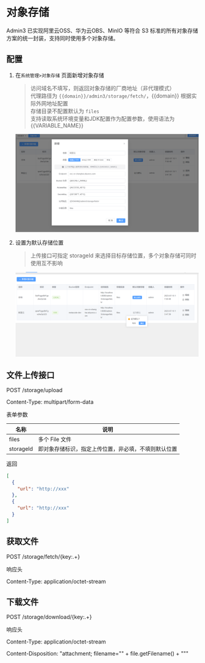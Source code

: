 # 对象存储

Admin3 已实现阿里云OSS、华为云OBS、MinIO 等符合 S3 标准的所有对象存储方案的统一封装，支持同时使用多个对象存储。

## 配置

1. 在`系统管理>对象存储` 页面新增对象存储

   > 访问域名不填写，则返回对象存储的厂商地址（非代理模式）<br>
   > 代理路径为 `{{domain}}/admin3/storage/fetch/`，{{domain}} 根据实际外网地址配置 <br>
   > 存储目录不配置默认为 `files` <br>
   > 支持读取系统环境变量和JDK配置作为配置参数，使用语法为 {{VARIABLE_NAME}}

   ![](image/storage.png)

2. 设置为默认存储位置

   > 上传接口可指定 storageId 来选择目标存储位置，多个对象存储可同时使用互不影响

   ![img.png](image/mark-as-default.png)

## 文件上传接口

POST /storage/upload

Content-Type: multipart/form-data

表单参数

| 名称        | 说明                 |
|-----------|--------------------|
| files     | 多个 File 文件      |
| storageId | 即对象存储标识，指定上传位置，非必填，不填则默认位置 |

返回

```json lines
[
  {
    "url": "http://xxx"
  },
  {
    "url": "http://xxx"
  }
]
```

## 获取文件

POST /storage/fetch/{key:.+}

响应头

Content-Type: application/octet-stream

## 下载文件

POST /storage/download/{key:.+}

响应头

Content-Type: application/octet-stream

Content-Disposition: "attachment; filename=\"" + file.getFilename() + "\""

